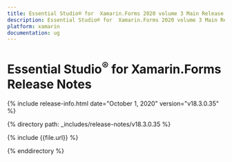 ```yaml
---
title: Essential Studio® for  Xamarin.Forms 2020 volume 3 Main Release Notes  
description: Essential Studio® for  Xamarin.Forms 2020 volume 3 Main Release Notes  
platform: xamarin
documentation: ug
---
```


# Essential Studio<sup>®</sup> for  Xamarin.Forms  Release Notes  

{% include release-info.html date="October 1, 2020"  version="v18.3.0.35" %} 


{% directory path: _includes/release-notes/v18.3.0.35 %}

{% include {{file.url}} %}

{% enddirectory %}